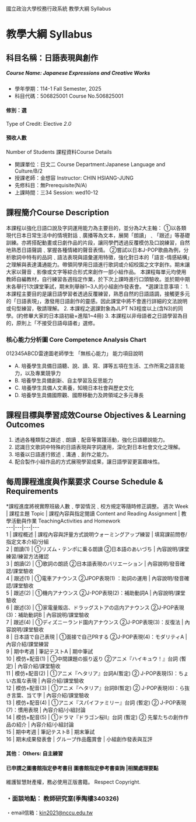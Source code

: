 國立政治大學校務行政系統 教學大綱 Syllabus
# 教學大綱 Syllabus
##  科目名稱：日語表現與創作
#####  Course Name: Japanese Expressions and Creative Works
  * 學年學期：114-1 Fall Semester, 2025 
  * 科目代碼：506825001 Course No.506825001
#### 修別：選
Type of Credit: Elective 
_2.0_
#### 預收人數
Number of Students
課程資料Course Details
  * 開課單位：日文二 Course Department:Japanese Language and Culture/B/2 
  * 授課老師：金想容 Instructor: CHIN HSIANG-JUNG 
  * 先修科目：無Prerequisite(N/A)
  * 上課時間：三34 Session: wed10-12
##  課程簡介Course Description
本課程以強化日語口說及字詞運用能力為主要目的，並分為2大主軸：
①以各類現代日本日常生活中的情境對話﹑廣播等為文本，展開「朗讀」﹑「跟述」等基礎訓練。亦將搭配動畫或日劇作品的片段，讓同學們透過反覆模仿及口說練習，自然地熟悉日語聲調﹑掌握各種情緒的聲音表情。
②嘗試以日本J-POP歌曲為例，分析歌詞中特有的品詞﹑語法表現與語彙運用特徵，強化對日本的「語言-情感結構」之理解與表達溝通能力。帶領同學用日語進行歌詞或介紹校園之文字創作。期末讓大家以聲音﹑影像或文字等綜合形式來創作一部小組作品。
本課程每單元均使用教師自編教材，自行練習各週指定作業，於下次上課時進行口頭驗收。並於期中期末各舉行1次課堂筆試，期末則舉辦1~3人的小組創作發表會。
*選課注意事項：
1.本課程主要目的是讓日語學習者透過反覆練習，熟悉自然的日語語調，接觸更多元的「日語表現」，激發用日語創作的靈感。因此課堂中將不會進行詳細的文法說明或句型練習，敬請理解。
2. 本課程之選課對象為JLPT N3程度以上(含N3)的同學。(約修畢大家的日本語初級+進階1~4冊)
3. 本課程以非母語者之日語學習為目的，原則上「不接受日語母語者」選修。
###  核心能力分析圖 Core Competence Analysis Chart
012345ABCD雷達圖老師學生
「無核心能力」 
能力項目說明
  * A. 培養學生具備日語聽、說、讀、寫、譯等五項在生活、工作所需之語言能力，以及專業競爭力
  * B. 培養學生具備創新、自主學習及反思能力
  * C. 培養學生具備人文素養，知曉日本社會與歷史文化
  * D. 培養學生具備國際觀、國際移動力及跨領域之多元專長
##  課程目標與學習成效Course Objectives & Learning Outcomes 
  1. 透過各種類型之跟述﹑朗讀﹑配音等實踐活動，強化日語聽說能力。
  2. 認識日文歌詞中特殊的日語表現與字詞運用，深化對日本社會文化之理解。
  3. 培養以日語進行敘述﹑溝通﹑創作之能力。
  4. 配合製作小組作品的方式展現學習成果，讓日語學習更富趣味性。
##  每周課程進度與作業要求 Course Schedule & Requirements
*課程進度將視實際班級人數﹑學習情況﹑校方規定等隨時修正調整。
週次 Week |  課程主題 Topic |  課程內容與指定閱讀 Content and Reading Assignment |  教學活動與作業 TeachingActivities and Homework  
---|---|---|---  
1 |  課程概述 |  課程內容與評量方式說明ウォーミングアップ練習 |  填寫課前問卷/指定文本介紹/分組  
2 |  朗讀(1) |  ①リズム・テンポに乗る朗讀 ②日本語のあいづち |  內容說明/課堂練習/練習方法確認  
3 |  朗讀(2) |  ①歌詞の朗読 ②日本語表現のバリエーション |  內容說明/發音確認/課堂驗收  
4 |  跟述(1) |  ①電車アナウンス ②JPOP表現(1) ：助詞の運用 |  內容說明/發音確認/課堂驗收  
5 |  跟述(2) |  ①機内アナウンス ②J-POP表現(2)：補助動詞A |  內容說明/課堂驗收  
6 |  跟述(3) |  ①家電量販店、ドラッグストアの店内アナウンス ②J-POP表現(3)：補助動詞B |  內容說明/課堂驗收  
7 |  跟述(4) |  ①ディズニーランド園内アナウンス ②J-POP表現(3)：反復法 |  內容說明/課堂驗收  
8 |  日本語で自己表現 |  ①面接で自己PRする ②J-POP表現(4)：モダリティA |  內容介紹/課堂練習  
9 |  期中考週 |  筆記テストA |  期中筆試  
10 |  模仿+配音(1) |  ①中間課題の振り返り ②アニメ『ハイキュウ！』台詞 (暫定) |  內容介紹/課堂驗收  
11 |  模仿+配音(2) |  ①アニメ『ヘタリア』台詞A(暫定) ② J-POP表現(5)：ちょい古風な表現 |  內容介紹/課堂驗收  
12 |  模仿+配音(3) |  ①アニメ『ヘタリア』台詞B(暫定) ② J-POP表現(6)：ら抜き言葉、当て字 |  內容介紹/課堂驗收  
13 |  模仿+配音(4) |  ①アニメ『スパイファミリー』台詞 (暫定) ② J-POP表現(7)：慣用表現 |  內容介紹/小組討論  
14 |  模仿+配音(5) |  ①ドラマ『ドラゴン桜Ⅱ』台詞 (暫定) ② 先輩たちの創作作品の紹介 |  內容介紹/小組討論  
15 |  期中考週 |  筆記テストB |  期末筆試  
16 |  期末成果發表會 |  グループ作品鑑賞會 |  小組創作發表與互評  
####  其他： Others: 自主練習 
####  已申請之圖書館指定參考書目  圖書館指定參考書查詢 |相關處理要點
維護智慧財產權，務必使用正版書籍。 Respect Copyright.
### ・面談地點： 教師研究室(季陶樓340326)
・email信箱：kin2021@nccu.edu.tw